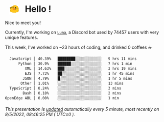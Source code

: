<h1>   <img src="./spoinky.gif" style="vertical-align:middle;" width="30px">   Hello ! </h1>

Nice to meet you!

Currently, I'm working on <a href='https://github.com/Asgarrrr/Luna'>`Luna`</a>, a Discord bot used by 74457 users with very unique features.

This week, I've worked on ~23 hours of coding, and drinked 0 coffees ☕

```
  JavaScript │ 40.39%   ████████░░░░░░░░░░░░   9 hrs 11 mins
      Python │ 30.9%    ██████░░░░░░░░░░░░░░   7 hrs 1 min
         XML │ 14.63%   ███░░░░░░░░░░░░░░░░░   3 hrs 19 mins
         EJS │ 7.73%    ██░░░░░░░░░░░░░░░░░░   1 hr 45 mins
        JSON │ 4.79%    █░░░░░░░░░░░░░░░░░░░   1 hr 5 mins
       Other │ 1.01%    ░░░░░░░░░░░░░░░░░░░░   13 mins
  TypeScript │ 0.24%    ░░░░░░░░░░░░░░░░░░░░   3 mins
        Bash │ 0.18%    ░░░░░░░░░░░░░░░░░░░░   2 mins
OpenEdge ABL │ 0.08%    ░░░░░░░░░░░░░░░░░░░░   1 min
```

###### This presentation is [updated](https://github.com/Asgarrrr) automatically every 5 minute, most recently on 8/5/2022, 08:46:25 PM ( UTC±0 ).
